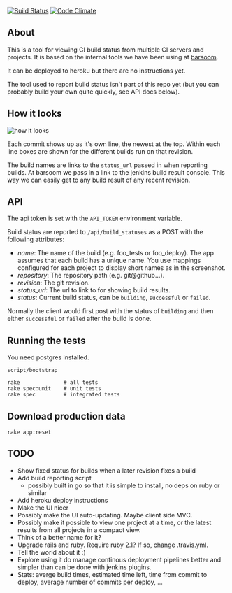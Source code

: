 [![Build Status](https://secure.travis-ci.org/joakimk/deployer.png)](http://travis-ci.org/joakimk/deployer)
[![Code Climate](https://codeclimate.com/github/joakimk/deployer.png)](https://codeclimate.com/github/joakimk/deployer)

## About

This is a tool for viewing CI build status from multiple CI servers and projects. It is based on the internal tools we have been using at [barsoom](http://barsoom.se).

It can be deployed to heroku but there are no instructions yet.

The tool used to report build status isn't part of this repo yet (but you can probably build your own quite quickly, see API docs below).

## How it looks

![how it looks](http://cl.ly/image/1v1f1N2c3l27/Screen%20Shot%202014-02-16%20at%203.08.04%20PM.png)

Each commit shows up as it's own line, the newest at the top. Within each line boxes are shown for the different builds run on that revision.

The build names are links to the `status_url` passed in when reporting builds. At barsoom we pass in a link to the jenkins build result console. This way we can easily get to any build result of any recent revision.

## API

The api token is set with the `API_TOKEN` environment variable.

Build status are reported to `/api/build_statuses` as a POST with the following attributes:

* *name*: The name of the build (e.g. foo_tests or foo_deploy). The app assumes that each build has a unique name. You use mappings configured for each project to display short names as in the screenshot.
* *repository*: The repository path (e.g. git@github...).
* *revision*: The git revision.
* *status_url*: The url to link to for showing build results.
* *status*: Current build status, can be `building`, `successful` or `failed`.

Normally the client would first post with the status of `building` and then either `successful` or `failed` after the build is done.

## Running the tests

You need postgres installed.

    script/bootstrap

    rake              # all tests
    rake spec:unit    # unit tests
    rake spec         # integrated tests

## Download production data

    rake app:reset

## TODO

* Show fixed status for builds when a later revision fixes a build
* Add build reporting script
  - possibly built in go so that it is simple to install, no deps on ruby or similar
* Add heroku deploy instructions
* Make the UI nicer
* Possibly make the UI auto-updating. Maybe client side MVC.
* Possibly make it possible to view one project at a time, or the latest results from all projects in a compact view.
* Think of a better name for it?
* Upgrade rails and ruby. Require ruby 2.1? If so, change .travis.yml.
* Tell the world about it :)
* Explore using it do manage continous deployment pipelines better and simpler than can be done with jenkins plugins.
* Stats: averge build times, estimated time left, time from commit to deploy, average number of commits per deploy, ...
